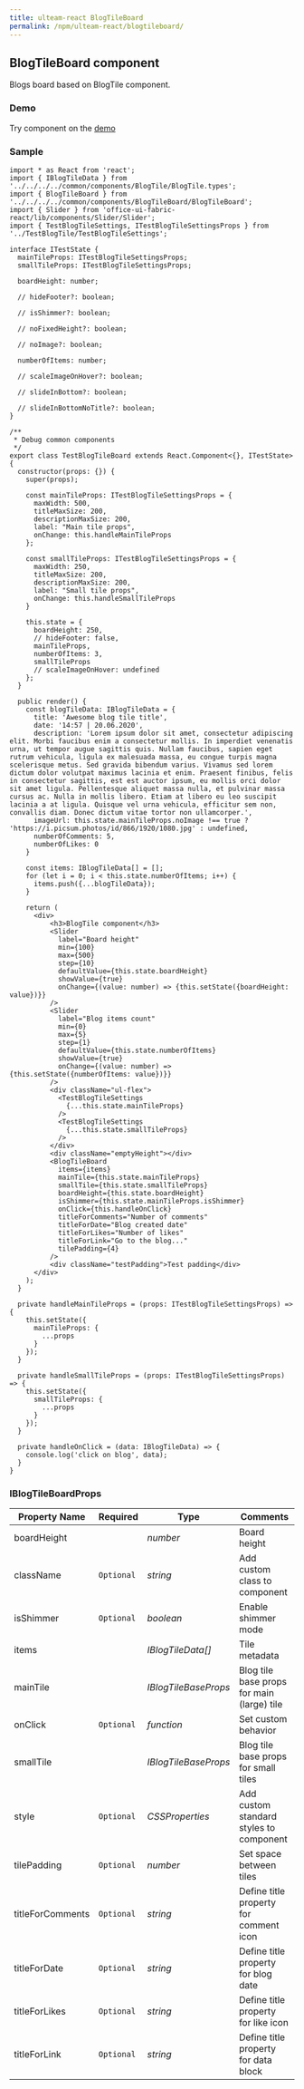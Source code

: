 ```yaml
---
title: ulteam-react BlogTileBoard
permalink: /npm/ulteam-react/blogtileboard/
---
```


## BlogTileBoard component

Blogs board based on BlogTile component.

### Demo
Try component on the [demo](/npm/ulteam-react/demo/?r=blogtileboard)

### Sample

```tsx
import * as React from 'react';
import { IBlogTileData } from '../../../../common/components/BlogTile/BlogTile.types';
import { BlogTileBoard } from '../../../../common/components/BlogTileBoard/BlogTileBoard';
import { Slider } from 'office-ui-fabric-react/lib/components/Slider/Slider';
import { TestBlogTileSettings, ITestBlogTileSettingsProps } from '../TestBlogTile/TestBlogTileSettings';

interface ITestState {
  mainTileProps: ITestBlogTileSettingsProps;
  smallTileProps: ITestBlogTileSettingsProps;

  boardHeight: number;

  // hideFooter?: boolean;

  // isShimmer?: boolean;

  // noFixedHeight?: boolean;

  // noImage?: boolean;

  numberOfItems: number;

  // scaleImageOnHover?: boolean;

  // slideInBottom?: boolean;

  // slideInBottomNoTitle?: boolean;
}

/**
 * Debug common components
 */
export class TestBlogTileBoard extends React.Component<{}, ITestState> {
  constructor(props: {}) {
    super(props);

    const mainTileProps: ITestBlogTileSettingsProps = {
      maxWidth: 500,
      titleMaxSize: 200,
      descriptionMaxSize: 200,
      label: "Main tile props",
      onChange: this.handleMainTileProps
    };

    const smallTileProps: ITestBlogTileSettingsProps = {
      maxWidth: 250,
      titleMaxSize: 200,
      descriptionMaxSize: 200,
      label: "Small tile props",
      onChange: this.handleSmallTileProps
    }

    this.state = {
      boardHeight: 250,
      // hideFooter: false,
      mainTileProps,
      numberOfItems: 3,
      smallTileProps
      // scaleImageOnHover: undefined
    };
  }

  public render() {
    const blogTileData: IBlogTileData = {
      title: 'Awesome blog tile title',
      date: '14:57 | 20.06.2020',
      description: 'Lorem ipsum dolor sit amet, consectetur adipiscing elit. Morbi faucibus enim a consectetur mollis. In imperdiet venenatis urna, ut tempor augue sagittis quis. Nullam faucibus, sapien eget rutrum vehicula, ligula ex malesuada massa, eu congue turpis magna scelerisque metus. Sed gravida bibendum varius. Vivamus sed lorem dictum dolor volutpat maximus lacinia et enim. Praesent finibus, felis in consectetur sagittis, est est auctor ipsum, eu mollis orci dolor sit amet ligula. Pellentesque aliquet massa nulla, et pulvinar massa cursus ac. Nulla in mollis libero. Etiam at libero eu leo suscipit lacinia a at ligula. Quisque vel urna vehicula, efficitur sem non, convallis diam. Donec dictum vitae tortor non ullamcorper.',
      imageUrl: this.state.mainTileProps.noImage !== true ? 'https://i.picsum.photos/id/866/1920/1080.jpg' : undefined,
      numberOfComments: 5,
      numberOfLikes: 0
    }

    const items: IBlogTileData[] = [];
    for (let i = 0; i < this.state.numberOfItems; i++) {
      items.push({...blogTileData});
    }

    return (
      <div>
          <h3>BlogTile component</h3>
          <Slider
            label="Board height"
            min={100}
            max={500}
            step={10}
            defaultValue={this.state.boardHeight}
            showValue={true}
            onChange={(value: number) => {this.setState({boardHeight: value})}}
          />
          <Slider
            label="Blog items count"
            min={0}
            max={5}
            step={1}
            defaultValue={this.state.numberOfItems}
            showValue={true}
            onChange={(value: number) => {this.setState({numberOfItems: value})}}
          />
          <div className="ul-flex">
            <TestBlogTileSettings
              {...this.state.mainTileProps}
            />
            <TestBlogTileSettings
              {...this.state.smallTileProps}
            />
          </div>
          <div className="emptyHeight"></div>
          <BlogTileBoard 
            items={items}
            mainTile={this.state.mainTileProps}
            smallTile={this.state.smallTileProps}
            boardHeight={this.state.boardHeight}
            isShimmer={this.state.mainTileProps.isShimmer}
            onClick={this.handleOnClick}
            titleForComments="Number of comments"
            titleForDate="Blog created date"
            titleForLikes="Number of likes"
            titleForLink="Go to the blog..."
            tilePadding={4}
          />
          <div className="testPadding">Test padding</div>
      </div>
    );
  }

  private handleMainTileProps = (props: ITestBlogTileSettingsProps) => {
    this.setState({
      mainTileProps: {
        ...props
      }
    });
  }

  private handleSmallTileProps = (props: ITestBlogTileSettingsProps) => {
    this.setState({
      smallTileProps: {
        ...props
      }
    });
  }

  private handleOnClick = (data: IBlogTileData) => {
    console.log('click on blog', data);
  }
}
```


### IBlogTileBoardProps

| Property Name | Required | Type | Comments |
|-|-|-|-|
 | boardHeight |  |  *number* |     Board height       |  
 | className | `Optional` |  *string* |     Add custom class to component       |  
 | isShimmer | `Optional` |  *boolean* |     Enable shimmer mode       |  
 | items |  |  *IBlogTileData[]* |     Tile metadata       |  
 | mainTile |  |  *IBlogTileBaseProps* |     Blog tile base props for main (large) tile       |  
 | onClick | `Optional` |  *function* |     Set custom behavior       |  
 | smallTile |  |  *IBlogTileBaseProps* |     Blog tile base props for small tiles       |  
 | style | `Optional` |  *CSSProperties* |     Add custom standard styles to component       |  
 | tilePadding | `Optional` |  *number* |     Set space between tiles       |  
 | titleForComments | `Optional` |  *string* |     Define title property for comment icon       |  
 | titleForDate | `Optional` |  *string* |     Define title property for blog date       |  
 | titleForLikes | `Optional` |  *string* |     Define title property for like icon       |  
 | titleForLink | `Optional` |  *string* |     Define title property for data block       |
